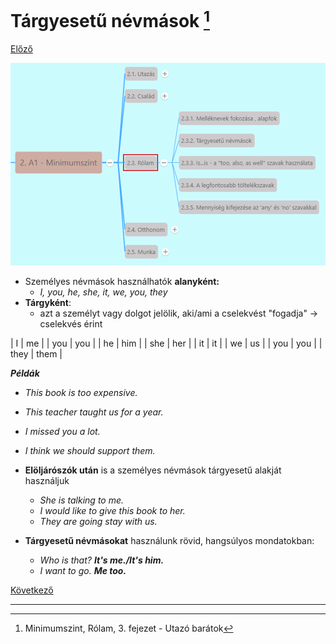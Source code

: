 # Tárgyesetű névmások [^1]

[Előző](1.md)

![2.3](images/2.3.png)

* Személyes névmások használhatók **alanyként:**
  *  *I, you, he, she, it, we, you, they*
* **Tárgyként**:
  * azt a személyt vagy dolgot jelölik, aki/ami a cselekvést "fogadja" -> cselekvés érint

| I | me |
| you | you |
| he | him |
| she | her |
| it | it |
| we | us |
| you | you |
| they | them |

***Példák***
* *This book is too expensive.*
* *This teacher taught us for a year.*
* *I missed you a lot.*
* *I think we should support them.*

* **Elöljárószók után** is a személyes névmások tárgyesetű alakját használjuk
  * *She is talking to me.*
  * *I would like to give this book to her.*
  * *They are going stay with us.*
* **Tárgyesetű névmásokat** használunk rövid, hangsúlyos mondatokban:
  * *Who is that?* ***It's me./It's him.***
  * *I want to go.* ***Me too.***

[Következő](3.md)

---
[^1]: Minimumszint, Rólam, 3. fejezet - Utazó barátok